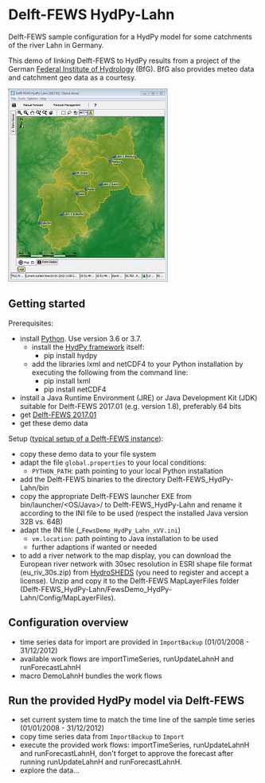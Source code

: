 # Delft-FEWS HydPy-Lahn

Delft-FEWS sample configuration for a HydPy model for some catchments of the river Lahn in Germany.

This demo of linking Delft-FEWS to HydPy results from a project of the German [Federal Institute of Hydrology](http://www.bafg.de) (BfG). BfG also provides meteo data and catchment geo data as a courtesy.

![Lahn overview](./_images/01_overview.png)

## Getting started
Prerequisites:
* install [Python](https://www.python.org/). Use version 3.6 or 3.7. 
  * install the [HydPy framework](https://github.com/hydpy-dev/hydpy) itself: 
    * pip install hydpy    
  * add the libraries lxml and netCDF4 to your Python installation by executing the following from the command line: 
    * pip install lxml 
    * pip install netCDF4
* install a Java Runtime Environment (JRE) or Java Development Kit (JDK) suitable for Delft-FEWS 2017.01 (e.g. version 1.8), preferably 64 bits 
* get [Delft-FEWS 2017.01](https://oss.deltares.nl/web/delft-fews/download) 
* get these demo data

Setup ([typical setup of a Delft-FEWS instance](https://publicwiki.deltares.nl/display/FEWSDOC/03+Creating+a+FEWS+Application+Directory)):
* copy these demo data to your file system
* adapt the file `global.properties` to your local conditions:
  * `PYTHON_PATH`: path pointing to your local Python installation
* add the Delft-FEWS binaries to the directory Delft-FEWS_HydPy-Lahn/bin
* copy the appropriate Delft-FEWS launcher EXE from bin/launcher/<OS/Java>/ to Delft-FEWS_HydPy-Lahn and rename it according to the INI file to be used (respect the installed Java version 32B vs. 64B)
* adapt the INI file (_`FewsDemo_HydPy_Lahn_xVV.ini`)  
  * `vm.location`: path pointing to Java installation to be used
  * further adaptions if wanted or needed
* to add a river network to the map display, you can download the European river network with 30sec resolution in ESRI shape file format (eu_riv_30s.zip) from [HydroSHEDS](https://www.hydrosheds.org) (you need to register and accept a license). Unzip and copy it to the Delft-FEWS MapLayerFiles folder (Delft-FEWS_HydPy-Lahn/FewsDemo_HydPy-Lahn/Config/MapLayerFiles). 

## Configuration overview
* time series data for import are provided in `ImportBackup` (01/01/2008 - 31/12/2012) 
* available work flows are importTimeSeries, runUpdateLahnH and runForecastLahnH 
* macro DemoLahnH bundles the work flows

## Run the provided HydPy model via Delft-FEWS
* set current system time to match the time line of the sample time series (01/01/2008 - 31/12/2012) 
* copy time series data from `ImportBackup` to `Import`
* execute the provided work flows: importTimeSeries, runUpdateLahnH and runForecastLahnH, don't forget to approve the forecast after running runUpdateLahnH and runForecastLahnH.
* explore the data...  